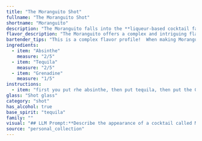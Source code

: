 ```yaml
---
title: "The Moranguito Shot"
fullname: "The Moranguito Shot"
shortname: "Moranguito"
description: "The Moranguito falls into the **liqueur-based cocktail family**, a category known for its vibrant flavors and often surprising combinations. This specific concoction, likely a modern invention, blends the herbal bitterness of absinthe, the agave spirit of tequila, and the sweet, fruity notes of grenadine, creating a unique and intriguing experience. "
flavor_description: "The Moranguito offers a complex and intriguing flavor profile. The Absinthe's anise and wormwood notes dance with the tequila's agave and spice, creating a base that is both herbaceous and earthy. Grenadine adds a sweet, tart, and fruity dimension, reminiscent of ripe berries. The interplay of sweet, bitter, and herbal creates a balanced and memorable cocktail that is both refreshing and stimulating. "
bartender_tips: "This is a complex flavor profile!  When making Moranguito, use high-quality absinthe for a strong anise flavor. Chill your tequila to enhance its smoothness and prevent the grenadine from diluting it too much.  Use a good quality grenadine, but be mindful of the sweetness it adds.  Start with a small amount and adjust to taste.  A good garnish is a sprig of fresh mint or a lime wheel. "
ingredients:
  - item: "Absinthe"
    measure: "2/5"
  - item: "Tequila"
    measure: "2/5"
  - item: "Grenadine"
    measure: "1/5"
instructions:
  - item: "first you put rhe absinthe, then put tequila, then put the Granadine syrup."
glass: "Shot glass"
category: "shot"
has_alcohol: true
base_spirit: "tequila"
family: ""
visual: "## LLM Prompt:**Describe the appearance of a cocktail called Moranguito made with Absinthe, Tequila, and Grenadine.  Focus on the following:*** **Color:**  Is it clear, cloudy, or layered? What specific shades or hues are present? * **Texture:** Is it smooth, oily, or thick?  Are there any visible particles?* **Presentation:**  Is it served in a specific glass? What garnishes might be used?  Are there any other visual details that would enhance the overall aesthetic?**Remember to consider the distinct visual qualities of each ingredient:*** **Absinthe:** Green, often cloudy due to the thujone, might create a layered effect.* **Tequila:** Clear, but can take on a golden hue depending on the type.* **Grenadine:** Deep red, viscous, might create a distinct layer on top of the other ingredients.**Example:** The Moranguito presents a captivating visual. It's layered, with a base of clear tequila, topped by a vibrant emerald green layer of absinthe, and a final layer of rich crimson grenadine. The grenadine, viscous and slightly cloudy, appears to float atop the other layers, creating a distinct contrast in texture and color. "
source: "personal_collection"
---
```


